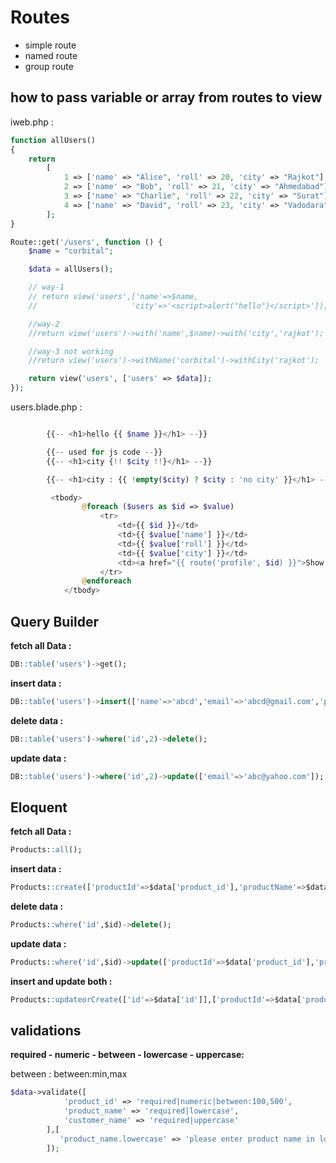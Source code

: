 # Routes

- simple route
- named route
- group route

## how to pass variable or array from routes to view

iweb.php :

```php
function allUsers()
{
    return
        [
            1 => ['name' => "Alice", 'roll' => 20, 'city' => "Rajkot"],
            2 => ['name' => "Bob", 'roll' => 21, 'city' => "Ahmedabad"],
            3 => ['name' => "Charlie", 'roll' => 22, 'city' => "Surat"],
            4 => ['name' => "David", 'roll' => 23, 'city' => "Vadodara"]
        ];
}

Route::get('/users', function () {
    $name = "corbital";

    $data = allUsers();

    // way-1
    // return view('users',['name'=>$name,
    //                     'city'=>'<script>alert("hello")</script>']);

    //way-2
    //return view('users')->with('name',$name)->with('city','rajkot');

    //way-3 not working
    //return view('users')->withName('corbital')->withCity('rajkot');

    return view('users', ['users' => $data]);
});
```

users.blade.php :

```php

        {{-- <h1>hello {{ $name }}</h1> --}}

        {{-- used for js code --}}
        {{-- <h1>city {!! $city !!}</h1> --}}

        {{-- <h1>city : {{ !empty($city) ? $city : 'no city' }}</h1> --}}

         <tbody>
                @foreach ($users as $id => $value)
                    <tr>
                        <td>{{ $id }}</td>
                        <td>{{ $value['name'] }}</td>
                        <td>{{ $value['roll'] }}</td>
                        <td>{{ $value['city'] }}</td>
                        <td><a href="{{ route('profile', $id) }}">Show profile</a></td>
                    </tr>
                @endforeach
            </tbody>
```

## Query Builder

**fetch all Data :**

```sql
DB::table('users')->get();
```

**insert data :**

```sql
DB::table('users')->insert(['name'=>'abcd','email'=>'abcd@gmail.com','password'=>'123']);
```

**delete data :**

```sql
DB::table('users')->where('id',2)->delete();
```

**update data :**

```sql
DB::table('users')->where('id',2)->update(['email'=>'abc@yahoo.com']);
```

## Eloquent

**fetch all Data :**

```sql
Products::all();
```

**insert data :**

```sql
Products::create(['productId'=>$data['product_id'],'productName'=>$data['product_name'],'customerName'=>$data['customer_name']])
```

**delete data :**

```sql
Products::where('id',$id)->delete();
```

**update data :**

```sql
Products::where('id',$id)->update(['productId'=>$data['product_id'],'productName'=>$data['product_name'],'customerName'=>$data['customer_name']]);
```

**insert and update both :**

```sql
Products::updateorCreate(['id'=>$data['id']],['productId'=>$data['product_id'],'productName'=>$data['product_name'],'customerName'=>$data['customer_name']]);
```

## validations

**required - numeric - between - lowercase - uppercase:**

between : between:min,max

```php
$data->validate([
            'product_id' => 'required|numeric|between:100,500',
            'product_name' => 'required|lowercase',
            'customer_name' => 'required|uppercase'
        ],[
           'product_name.lowercase' => 'please enter product name in lowecase'
        ]);
```
